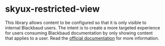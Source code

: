 # skyux-restricted-view

This library allows content to be configured so that it is only visible to internal Blackbaud users. The intent is to create a more targeted experience for users consuming Blackbaud documentation by only showing content that applies to a user. Read the [official documentation]() for more information.
